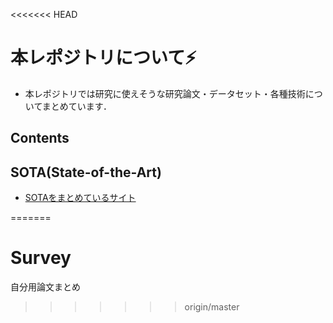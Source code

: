 <<<<<<< HEAD
# 本レポジトリについて⚡️
+ 本レポジトリでは研究に使えそうな研究論文・データセット・各種技術についてまとめています．

## Contents


## SOTA(State-of-the-Art)
- [SOTAをまとめているサイト][1]<br>



[1]:https://paperswithcode.com/area/computer-vision
=======
# Survey
自分用論文まとめ
>>>>>>> origin/master
